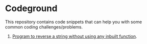 # Codeground

This repository contains code snippets that can help you with some common coding challenges/problems.

1. [Program to reverse a string without using any inbuilt function](https://repl.it/@RazaIqbal/stringReverse#index.js).
